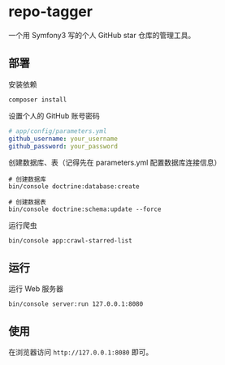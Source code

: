 repo-tagger
===========

一个用 Symfony3 写的个人 GitHub star 仓库的管理工具。

## 部署
安装依赖
````
composer install
````

设置个人的 GitHub 账号密码
````yaml
# app/config/parameters.yml
github_username: your_username
github_password: your_password
````

创建数据库、表（记得先在 parameters.yml 配置数据库连接信息）
````
# 创建数据库
bin/console doctrine:database:create

# 创建数据表
bin/console doctrine:schema:update --force
````

运行爬虫
````
bin/console app:crawl-starred-list
````

## 运行
运行 Web 服务器
````
bin/console server:run 127.0.0.1:8080
````

## 使用
在浏览器访问 `http://127.0.0.1:8080` 即可。